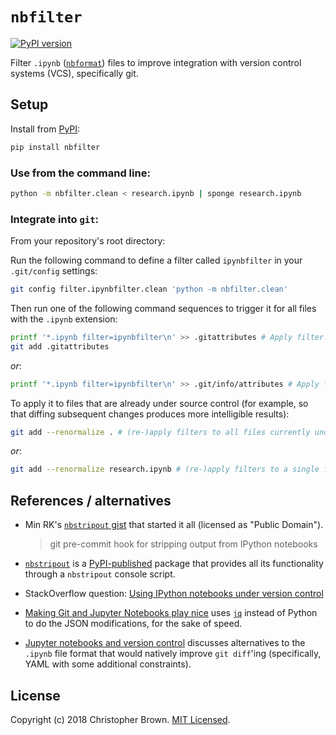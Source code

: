 # `nbfilter`

[![PyPI version](https://badge.fury.io/py/nbfilter.svg)](https://pypi.org/project/nbfilter/)

Filter `.ipynb` ([`nbformat`](https://github.com/jupyter/nbformat)) files to improve integration with version control systems (VCS), specifically git.


## Setup

Install from [PyPI](https://pypi.python.org/pypi/nbfilter):

```sh
pip install nbfilter
```

### Use from the command line:

```sh
python -m nbfilter.clean < research.ipynb | sponge research.ipynb
```


### Integrate into `git`:

From your repository's root directory:

Run the following command to define a filter called `ipynbfilter` in your `.git/config` settings:
```sh
git config filter.ipynbfilter.clean 'python -m nbfilter.clean'
```

Then run one of the following command sequences to trigger it for all files with the `.ipynb` extension:
```sh
printf '*.ipynb filter=ipynbfilter\n' >> .gitattributes # Apply filter for all contributors
git add .gitattributes
```
_or_:
```sh
printf '*.ipynb filter=ipynbfilter\n' >> .git/info/attributes # Apply filter for just me
```

To apply it to files that are already under source control (for example, so that diffing subsequent changes produces more intelligible results):
```sh
git add --renormalize . # (re-)apply filters to all files currently under source control
```
_or_:
```sh
git add --renormalize research.ipynb # (re-)apply filters to a single file
```


## References / alternatives

* Min RK's [`nbstripout` gist](https://gist.github.com/minrk/6176788) that started it all (licensed as "Public Domain").
  > git pre-commit hook for stripping output from IPython notebooks
* [`nbstripout`](https://github.com/kynan/nbstripout) is a [PyPI-published](https://pypi.org/project/nbstripout/) package that provides all its functionality through a `nbstripout` console script.

* StackOverflow question: [Using IPython notebooks under version control](https://stackoverflow.com/q/18734739)
* [Making Git and Jupyter Notebooks play nice](http://timstaley.co.uk/posts/making-git-and-jupyter-notebooks-play-nice/)
  uses [`jq`](https://stedolan.github.io/jq/) instead of Python to do the JSON modifications, for the sake of speed.
* [Jupyter notebooks and version control](http://droettboom.com/blog/2018/01/18/diffable-jupyter-notebooks/)
  discusses alternatives to the `.ipynb` file format that would natively improve `git diff`'ing
  (specifically, YAML with some additional constraints).


## License

Copyright (c) 2018 Christopher Brown. [MIT Licensed](LICENSE.txt).
